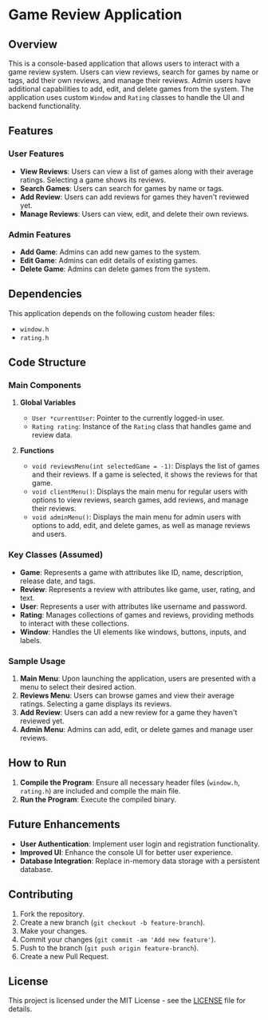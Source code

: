# Game Review Application

## Overview

This is a console-based application that allows users to interact with a game review system. Users can view reviews, search for games by name or tags, add their own reviews, and manage their reviews. Admin users have additional capabilities to add, edit, and delete games from the system. The application uses custom `Window` and `Rating` classes to handle the UI and backend functionality.

## Features

### User Features
- **View Reviews**: Users can view a list of games along with their average ratings. Selecting a game shows its reviews.
- **Search Games**: Users can search for games by name or tags.
- **Add Review**: Users can add reviews for games they haven't reviewed yet.
- **Manage Reviews**: Users can view, edit, and delete their own reviews.

### Admin Features
- **Add Game**: Admins can add new games to the system.
- **Edit Game**: Admins can edit details of existing games.
- **Delete Game**: Admins can delete games from the system.

## Dependencies

This application depends on the following custom header files:
- `window.h`
- `rating.h`

## Code Structure

### Main Components

1. **Global Variables**
   - `User *currentUser`: Pointer to the currently logged-in user.
   - `Rating rating`: Instance of the `Rating` class that handles game and review data.

2. **Functions**

   - `void reviewsMenu(int selectedGame = -1)`: Displays the list of games and their reviews. If a game is selected, it shows the reviews for that game.
   - `void clientMenu()`: Displays the main menu for regular users with options to view reviews, search games, add reviews, and manage their reviews.
   - `void adminMenu()`: Displays the main menu for admin users with options to add, edit, and delete games, as well as manage reviews and users.

### Key Classes (Assumed)

- **Game**: Represents a game with attributes like ID, name, description, release date, and tags.
- **Review**: Represents a review with attributes like game, user, rating, and text.
- **User**: Represents a user with attributes like username and password.
- **Rating**: Manages collections of games and reviews, providing methods to interact with these collections.
- **Window**: Handles the UI elements like windows, buttons, inputs, and labels.

### Sample Usage

1. **Main Menu**: Upon launching the application, users are presented with a menu to select their desired action.
2. **Reviews Menu**: Users can browse games and view their average ratings. Selecting a game displays its reviews.
3. **Add Review**: Users can add a new review for a game they haven't reviewed yet.
4. **Admin Menu**: Admins can add, edit, or delete games and manage user reviews.

## How to Run

1. **Compile the Program**: Ensure all necessary header files (`window.h`, `rating.h`) are included and compile the main file.
2. **Run the Program**: Execute the compiled binary.

## Future Enhancements

- **User Authentication**: Implement user login and registration functionality.
- **Improved UI**: Enhance the console UI for better user experience.
- **Database Integration**: Replace in-memory data storage with a persistent database.

## Contributing

1. Fork the repository.
2. Create a new branch (`git checkout -b feature-branch`).
3. Make your changes.
4. Commit your changes (`git commit -am 'Add new feature'`).
5. Push to the branch (`git push origin feature-branch`).
6. Create a new Pull Request.

## License

This project is licensed under the MIT License - see the [LICENSE](LICENSE) file for details.
